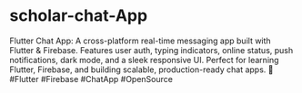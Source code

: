 # scholar-chat-App
Flutter Chat App: A cross-platform real-time messaging app built with Flutter &amp; Firebase. Features user auth, typing indicators, online status, push notifications, dark mode, and a sleek responsive UI. Perfect for learning Flutter, Firebase, and building scalable, production-ready chat apps. 🚀 #Flutter #Firebase #ChatApp #OpenSource
